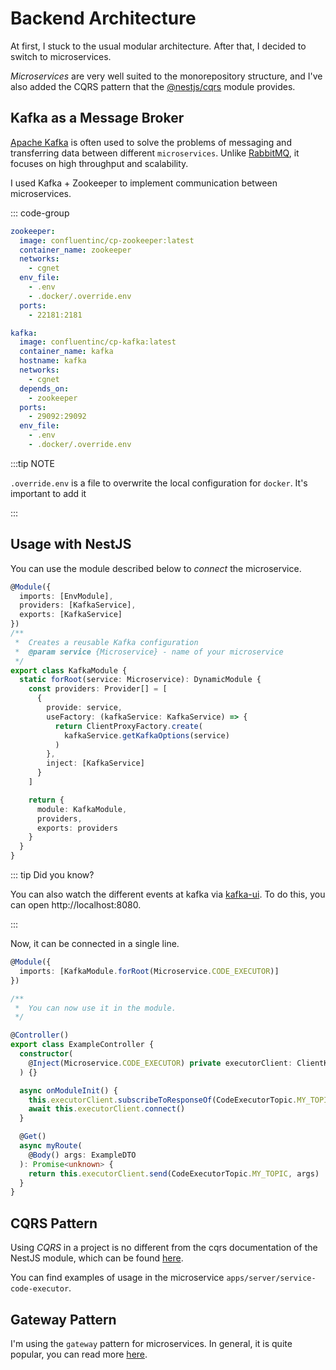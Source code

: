 # Backend Architecture

At first, I stuck to the usual modular architecture. After that, I decided to switch to microservices.

*Microservices* are very well suited to the monorepository structure, 
and I've also added the CQRS pattern that the [@nestjs/cqrs](https://docs.nestjs.com/recipes/cqrs) module provides.

## Kafka as a Message Broker

[Apache Kafka](https://kafka.apache.org/documentation/) is often used to solve the problems of messaging and transferring data between 
different `microservices`. Unlike [RabbitMQ](https://www.rabbitmq.com/tutorials/tutorial-one-javascript.html), it focuses on high throughput and scalability. 

I used Kafka + Zookeeper to implement communication between microservices.

::: code-group 

```yaml [docker-compose.services.yml]
zookeeper:
  image: confluentinc/cp-zookeeper:latest
  container_name: zookeeper
  networks:
    - cgnet
  env_file:
    - .env
    - .docker/.override.env
  ports:
    - 22181:2181

kafka:
  image: confluentinc/cp-kafka:latest
  container_name: kafka
  hostname: kafka
  networks:
    - cgnet
  depends_on:
    - zookeeper
  ports:
    - 29092:29092
  env_file:
    - .env
    - .docker/.override.env
```

:::tip NOTE

`.override.env` is a file to overwrite the local configuration for `docker`. It's important to add it

:::

## Usage with NestJS

You can use the module described below to *connect* the microservice.

```ts
@Module({
  imports: [EnvModule],
  providers: [KafkaService],
  exports: [KafkaService]
})
/**
 *  Creates a reusable Kafka configuration
 *  @param service {Microservice} - name of your microservice
 */
export class KafkaModule {
  static forRoot(service: Microservice): DynamicModule {
    const providers: Provider[] = [
      {
        provide: service,
        useFactory: (kafkaService: KafkaService) => {
          return ClientProxyFactory.create(
            kafkaService.getKafkaOptions(service)
          )
        },
        inject: [KafkaService]
      }
    ]

    return {
      module: KafkaModule,
      providers,
      exports: providers
    }
  }
}
```
::: tip Did you know?

You can also watch the different events at kafka via [kafka-ui](https://github.com/provectus/kafka-ui).
To do this, you can open http://localhost:8080.

:::

Now, it can be connected in a single line.


```ts
@Module({
  imports: [KafkaModule.forRoot(Microservice.CODE_EXECUTOR)]
})

/**
 *  You can now use it in the module.
 */

@Controller()
export class ExampleController {
  constructor(
    @Inject(Microservice.CODE_EXECUTOR) private executorClient: ClientKafka
  ) {}

  async onModuleInit() {
    this.executorClient.subscribeToResponseOf(CodeExecutorTopic.MY_TOPIC)
    await this.executorClient.connect()
  }

  @Get()
  async myRoute(
    @Body() args: ExampleDTO
  ): Promise<unknown> {
    return this.executorClient.send(CodeExecutorTopic.MY_TOPIC, args)
  }
}

```


## CQRS Pattern

Using *CQRS* in a project is no different from the cqrs documentation of the NestJS module,
which can be found [here](https://docs.nestjs.com/recipes/cqrs).

You can find examples of usage in the microservice `apps/server/service-code-executor`.

## Gateway Pattern

I'm using the `gateway` pattern for microservices. In general, it is quite popular, you can read more 
[here](https://microservices.io/patterns/apigateway.html).

